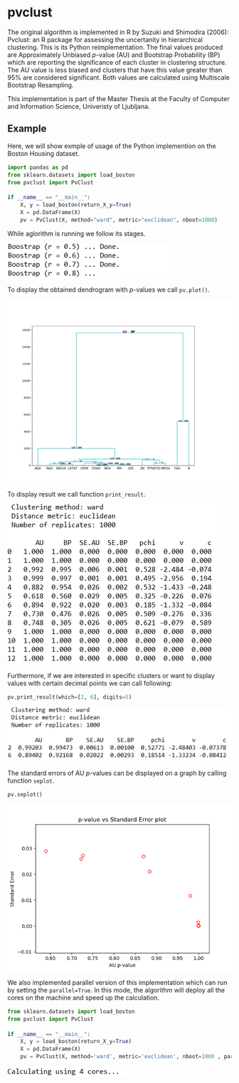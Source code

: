 # pvclust

The original algorithm is implemented in R by Suzuki and Shimodira (2006): Pvclust: an R package for assessing the uncertanity in hierarchical clustering. This is its Python reimplementation. The final values produced are Approximately Unbiased _p_-value (AU) and Bootstrap Probability (BP) which are reporting the significance of each cluster in clustering structure. The AU value is less biased and clusters that have this value greater than 95% are considered significant. Both values are calculated using Multiscale Bootstrap Resampling.

This implementation is part of the Master Thesis at the Faculty of Computer and Information Science, Univeristy of Ljubljana. 

## Example
Here, we will show exmple of usage of the Python implemention on the Boston Housing dataset. 

```python
import pandas as pd
from sklearn.datasets import load_boston
from pvclust import PvClust

if __name__ == "__main__":
    X, y = load_boston(return_X_y=True)
    X = pd.DataFrame(X)
    pv = PvClust(X, method="ward", metric="euclidean", nboot=1000)
```
While aglorithm is running we follow its stages.

![bootstrap_stages](/images/bootstrap_stages.PNG)

To display the obtained dendrogram with _p_-values we call `pv.plot()`.

![dendrogram](/images/dendrogram.png)

To display result we call function `print_result`.

![results](/images/results.PNG)

Furthermore, if we are interested in specific clusters or want to display values with certain decimal points we can call following:
```python
pv.print_result(which=[2, 6], digits=5)
```
![results2](/images/results2.PNG)


The standard errors of AU _p_-values can be displayed on a graph by calling function `seplot`.
```python
pv.seplot()
```
![seplot](/images/seplot.png)



We also implemented parallel version of this implementation which can run by setting the `parallel=True`. In this mode, the algorithm will deploy all the cores on the machine and speed up the calculation.

```python
from sklearn.datasets import load_boston
from pvclust import PvClust

if __name__ == "__main__":
    X, y = load_boston(return_X_y=True)
    X = pd.DataFrame(X)
    pv = PvClust(X, method='ward', metric='euclidean', nboot=1000 , parallel=True)
```
![parallel](/images/parallel.PNG)
